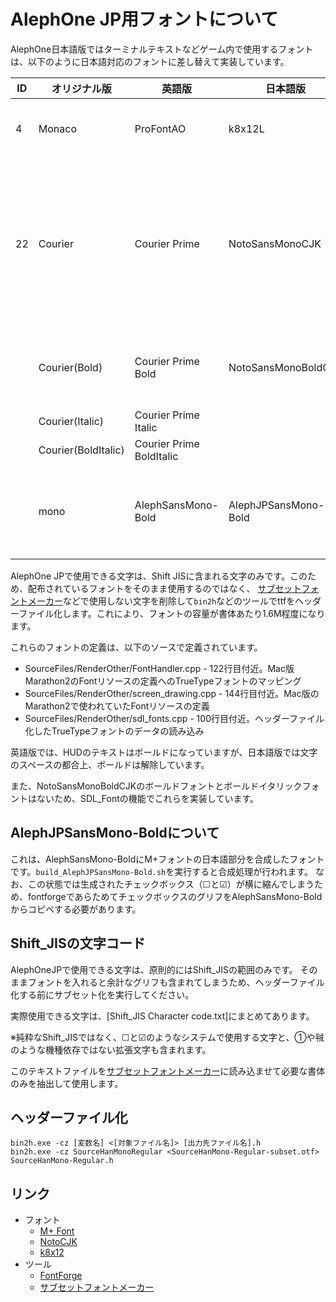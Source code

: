 # AlephOne JP用フォントについて

AlephOne日本語版ではターミナルテキストなどゲーム内で使用するフォントは、以下のように日本語対応のフォントに差し替えて実装しています。

|ID |オリジナル版       |英語版                     |日本語版               |備考
|---|-------------------|---------------------------|-----------------------|------------------------------------------
|4  |Monaco             |ProFontAO                  |k8x12L                 |HUD向けフォント
|22 |Courier            |Courier Prime              |NotoSansMonoCJK        |汎用フォント（ターミナルテキストなどで使用）
|   |Courier(Bold)      |Courier Prime Bold         |NotoSansMonoBoldCJK    |汎用ボールドフォント
|   |Courier(Italic)    |Courier Prime Italic       |
|   |Courier(BoldItalic)|Courier Prime BoldItalic   |
|   |mono               |AlephSansMono-Bold         |AlephJPSansMono-Bold   |ダイアログ表示用フォント

AlephOne JPで使用できる文字は、Shift JISに含まれる文字のみです。このため、配布されているフォントをそのまま使用するのではなく、
[サブセットフォントメーカー](https://opentype.jp/subsetfontmk.htm)などで使用しない文字を削除して`bin2h`などのツールでttfをヘッダーファイル化します。これにより、フォントの容量が書体あたり1.6M程度になります。

これらのフォントの定義は、以下のソースで定義されています。

* SourceFiles/RenderOther/FontHandler.cpp - 122行目付近。Mac版Marathon2のFontリソースの定義へのTrueTypeフォントのマッピング
* SourceFiles/RenderOther/screen_drawing.cpp - 144行目付近。Mac版のMarathon2で使われていたFontリソースの定義
* SourceFiles/RenderOther/sdl_fonts.cpp - 100行目付近。ヘッダーファイル化したTrueTypeフォントのデータの読み込み

英語版では、HUDのテキストはボールドになっていますが、日本語版では文字のスペースの都合上、ボールドは解除しています。

また、NotoSansMonoBoldCJKのボールドフォントとボールドイタリックフォントはないため、SDL_Fontの機能でこれらを実装しています。

## AlephJPSansMono-Boldについて

これは、AlephSansMono-BoldにM+フォントの日本語部分を合成したフォントです。`build_AlephJPSansMono-Bold.sh`を実行すると合成処理が行われます。
なお、この状態では生成されたチェックボックス（☐と☑）が横に縮んでしまうため、fontforgeであらためてチェックボックスのグリフをAlephSansMono-Boldからコピペする必要があります。

## Shift_JISの文字コード

AlephOneJPで使用できる文字は、原則的にはShift_JISの範囲のみです。
そのままフォントを入れると余計なグリフも含まれてしまうため、ヘッダーファイル化する前にサブセット化を実行してください。

実際使用できる文字は、[Shift_JIS Character code.txt]にまとめてあります。

※純粋なShift_JISではなく、☐と☑のようなシステムで使用する文字と、①や㍻のような機種依存ではない拡張文字も含まれます。

このテキストファイルを[サブセットフォントメーカー](https://opentype.jp/subsetfontmk.htm)に読み込ませて必要な書体のみを抽出して使用します。

## ヘッダーファイル化

```
bin2h.exe -cz [変数名] <[対象ファイル名]> [出力先ファイル名].h
bin2h.exe -cz SourceHanMonoRegular <SourceHanMono-Regular-subset.otf> SourceHanMono-Regular.h
```

## リンク

* フォント
  * [M+ Font](https://mplus-fonts.osdn.jp/)
  * [NotoCJK](https://github.com/googlefonts/noto-cjk)
  * [k8x12](http://littlelimit.net/k8x12.htm)
* ツール
  * [FontForge](https://fontforge.sf.net/)
  * [サブセットフォントメーカー](https://opentype.jp/subsetfontmk.htm)
